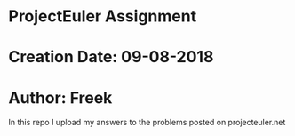 # ProjectEuler Assignment
# Creation Date: 09-08-2018
# Author: Freek

In this repo I upload my answers to the problems posted on projecteuler.net